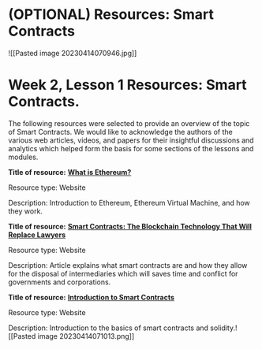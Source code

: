 # (OPTIONAL) Resources: Smart Contracts

![[Pasted image 20230414070946.jpg]]
# **Week 2, Lesson 1 Resources: Smart Contracts.**

The following resources were selected to provide an overview of the topic of Smart Contracts. We would like to acknowledge the authors of the various web articles, videos, and papers for their insightful discussions and analytics which helped form the basis for some sections of the lessons and modules.

**Title of resource:** [**What is Ethereum?**](http://ethdocs.org/en/latest/introduction/what-is-ethereum.html)

Resource type: Website

Description: Introduction to Ethereum, Ethereum Virtual Machine, and how they work.

**Title of resource:** [**Smart Contracts: The Blockchain Technology That Will Replace Lawyers**](https://blockgeeks.com/guides/smart-contracts/)

Resource type: Website

Description: Article explains what smart contracts are and how they allow for the disposal of intermediaries which will saves time and conflict for governments and corporations.

**Title of resource:** [**Introduction to Smart Contracts**](http://solidity.readthedocs.io/en/develop/introduction-to-smart-contracts.html)

Resource type: Website

Description: Introduction to the basics of smart contracts and solidity.![[Pasted image 20230414071013.png]]
